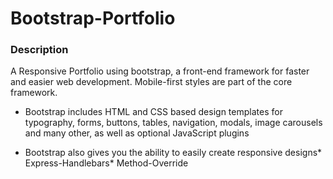 # Bootstrap-Portfolio


### **Description**

A Responsive Portfolio using bootstrap, a front-end framework for faster and easier web development.  Mobile-first styles are part of the core framework.

* Bootstrap includes HTML and CSS based design templates for typography, forms, buttons, tables, navigation, modals, image carousels and many other, as well as optional JavaScript plugins

* Bootstrap also gives you the ability to easily create responsive designs* Express-Handlebars* Method-Override
